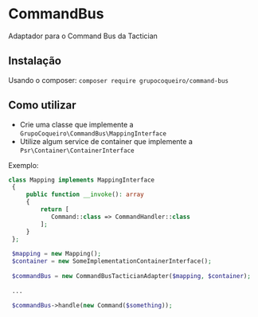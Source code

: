 # CommandBus
Adaptador para o Command Bus da Tactician

## Instalação

Usando o composer:
`composer require grupocoqueiro/command-bus`

## Como utilizar

- Crie uma classe que implemente a `GrupoCoqueiro\CommandBus\MappingInterface`
- Utilize algum service de container que implemente a ``Psr\Container\ContainerInterface``

Exemplo:

```php
class Mapping implements MappingInterface
 {
     public function __invoke(): array
     {
         return [
            Command::class => CommandHandler::class
         ];
     }
 };
 
 $mapping = new Mapping();
 $container = new SomeImplementationContainerInterface();
 
 $commandBus = new CommandBusTacticianAdapter($mapping, $container);
 
 ...
 
 $commandBus->handle(new Command($something));
 
 
 ```
